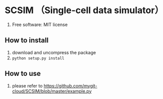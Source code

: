 
# SCSIM （Single-cell data simulator） 

1. Free software: MIT license

## How to install

1. download and uncompress the package
2. ``python setup.py install``

## How to use

1. please refer to https://github.com/mygit-cloud/SCSIM/blob/master/example.py
